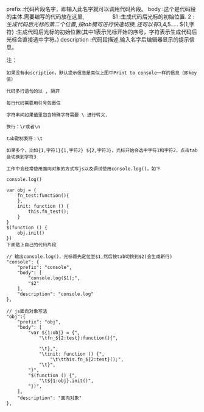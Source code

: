 prefix      :代码片段名字，即输入此名字就可以调用代码片段。
body        :这个是代码段的主体.需要编写的代码放在这里,　　　　　 
$1          :生成代码后光标的初始位置.
$2          :生成代码后光标的第二个位置,按tab键可进行快速切换,还可以有$3,$4,$5.....
${1,字符}    :生成代码后光标的初始位置(其中1表示光标开始的序号，字符表示生成代码后光标会直接选中字符。)
description :代码段描述,输入名字后编辑器显示的提示信息。

注：

    如果没有description，默认提示信息是类似上图中Print to console一样的信息（即key值）

    代码多行语句的以 , 隔开

    每行代码需要用引号包裹住

    字符串间如果值里包含特殊字符需要 \ 进行转义.

    换行：\r或者\n

    tab键制表符：\t

    如果多个，比如{1,字符1}{1,字符2} ${2,字符3}，光标开始会选中字符1和字符2，点击tab会切换到字符3

    工作中会经常使用面向对象的方式写js以及调试使用console.log()，如下

    console.log()

    var obj = {
        fn_test:function(){
        },
        init: function () {
            this.fn_test();
        }
    }
    $(function () {
        obj.init()
    })
    下面贴上自己的代码片段

    // 输出console.log()，光标首先定位至$1,然后按tab切换到$2(会生成新行)
    "console": {
        "prefix": "console",
        "body": [
            "console.log($1);",
            "$2"
        ],
        "description": "console.log"
    },

    // js面向对象写法
    "obj":{
        "prefix": "obj",
        "body": [
            "var ${1:obj} = {",
                "\tfn_${2:test}:function(){",

                "\t},",
                "\tinit: function () {",
                    "\t\tthis.fn_${2:test}();",
                "\t}",
            "}",
            "$(function () {",
                "\t${1:obj}.init()",
            "})",
        ],
        "description": "面向对象"
    },


